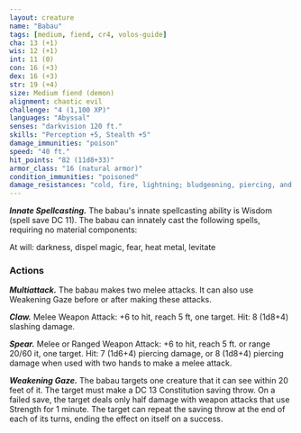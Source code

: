 ```yaml
---
layout: creature
name: "Babau"
tags: [medium, fiend, cr4, volos-guide]
cha: 13 (+1)
wis: 12 (+1)
int: 11 (0)
con: 16 (+3)
dex: 16 (+3)
str: 19 (+4)
size: Medium fiend (demon)
alignment: chaotic evil
challenge: "4 (1,100 XP)"
languages: "Abyssal"
senses: "darkvision 120 ft."
skills: "Perception +5, Stealth +5"
damage_immunities: "poison"
speed: "40 ft."
hit_points: "82 (11d8+33)"
armor_class: "16 (natural armor)"
condition_immunities: "poisoned"
damage_resistances: "cold, fire, lightning; bludgeoning, piercing, and slashing from nonmagical attacks"
---
```


***Innate Spellcasting.*** The babau's innate spellcasting ability is Wisdom (spell save DC 11). The babau can innately cast the following spells, requiring no material components:

At will: darkness, dispel magic, fear, heat metal, levitate

### Actions

***Multiattack.*** The babau makes two melee attacks. It can also use Weakening Gaze before or after making these attacks.

***Claw.*** Melee Weapon Attack: +6 to hit, reach 5 ft, one target. Hit: 8 (1d8+4) slashing damage.

***Spear.*** Melee or Ranged Weapon Attack: +6 to hit, reach 5 ft. or range 20/60 it, one target. Hit: 7 (1d6+4) piercing damage, or 8 (1d8+4) piercing damage when used with two hands to make a melee attack.

***Weakening Gaze.*** The babau targets one creature that it can see within 20 feet of it. The target must make a DC 13 Constitution saving throw. On a failed save, the target deals only half damage with weapon attacks that use Strength for 1 minute. The target can repeat the saving throw at the end of each of its turns, ending the effect on itself on a success.